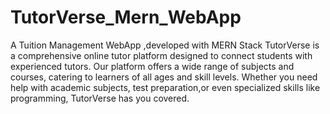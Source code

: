 # TutorVerse_Mern_WebApp
A Tuition Management WebApp ,developed with MERN Stack
TutorVerse is a comprehensive online tutor platform designed to connect students with experienced tutors. Our platform offers a wide range of subjects and courses, catering to learners of all ages and skill levels. Whether you need help with academic subjects, test preparation,or even specialized skills like programming, TutorVerse has you covered.
